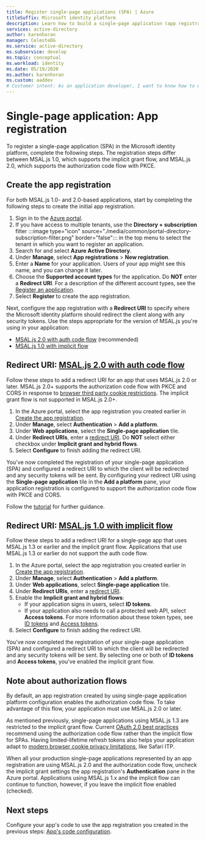 ```yaml
---
title: Register single-page applications (SPA) | Azure
titleSuffix: Microsoft identity platform
description: Learn how to build a single-page application (app registration)
services: active-directory
author: karenhoran
manager: CelesteDG
ms.service: active-directory
ms.subservice: develop
ms.topic: conceptual
ms.workload: identity
ms.date: 05/19/2020
ms.author: karenhoran
ms.custom: aaddev
# Customer intent: As an application developer, I want to know how to write a single-page application by using the Microsoft identity platform.
---
```


# Single-page application: App registration

To register a single-page application (SPA) in the Microsoft identity platform, complete the following steps. The registration steps differ between MSAL.js 1.0, which supports the implicit grant flow, and MSAL.js 2.0, which supports the authorization code flow with PKCE.

## Create the app registration

For both MSAL.js 1.0- and 2.0-based applications, start by completing the following steps to create the initial app registration.

1. Sign in to the <a href="https://portal.azure.com/" target="_blank">Azure portal</a>.
1. If you have access to multiple tenants, use the **Directory + subscription** filter :::image type="icon" source="./media/common/portal-directory-subscription-filter.png" border="false"::: in the top menu to select the tenant in which you want to register an application.
1. Search for and select **Azure Active Directory**.
1. Under **Manage**, select **App registrations** > **New registration**.
1. Enter a **Name** for your application. Users of your app might see this name, and you can change it later.
1. Choose the **Supported account types** for the application. Do **NOT** enter a **Redirect URI**. For a description of the different account types, see the [Register an application](quickstart-register-app.md).
1. Select **Register** to create the app registration.

Next, configure the app registration with a **Redirect URI** to specify where the Microsoft identity platform should redirect the client along with any security tokens. Use the steps appropriate for the version of MSAL.js you're using in your application:

- [MSAL.js 2.0 with auth code flow](#redirect-uri-msaljs-20-with-auth-code-flow) (recommended)
- [MSAL.js 1.0 with implicit flow](#redirect-uri-msaljs-10-with-implicit-flow)

## Redirect URI: [MSAL.js 2.0 with auth code flow](https://github.com/AzureAD/microsoft-authentication-library-for-js/tree/dev/lib/msal-browser)

Follow these steps to add a redirect URI for an app that uses MSAL.js 2.0 or later. MSAL.js 2.0+ supports the authorization code flow with PKCE and CORS in response to [browser third party cookie restrictions](reference-third-party-cookies-spas.md). The implicit grant flow is not supported in MSAL.js 2.0+.

1. In the Azure portal, select the app registration you created earlier in [Create the app registration](#create-the-app-registration).
1. Under **Manage**, select **Authentication** > **Add a platform**.
1. Under **Web applications**, select the **Single-page application** tile.
1. Under **Redirect URIs**, enter a [redirect URI](reply-url.md). Do **NOT** select either checkbox under **Implicit grant and hybrid flows**.
1. Select **Configure** to finish adding the redirect URI.

You've now completed the registration of your single-page application (SPA) and configured a redirect URI to which the client will be redirected and any security tokens will be sent. By configuring your redirect URI using the **Single-page application** tile in the **Add a platform** pane, your application registration is configured to support the authorization code flow with PKCE and CORS.

Follow the [tutorial](tutorial-v2-javascript-auth-code.md) for further guidance.

## Redirect URI: [MSAL.js 1.0 with implicit flow](https://github.com/AzureAD/microsoft-authentication-library-for-js/tree/dev/lib/msal-core)

Follow these steps to add a redirect URI for a single-page app that uses MSAL.js 1.3 or earlier and the implicit grant flow. Applications that use MSAL.js 1.3 or earlier do not support the auth code flow.

1. In the Azure portal, select the app registration you created earlier in [Create the app registration](#create-the-app-registration).
1. Under **Manage**, select **Authentication** > **Add a platform**.
1. Under **Web applications**, select **Single-page application** tile.
1. Under **Redirect URIs**, enter a [redirect URI](reply-url.md).
1. Enable the **Implicit grant and hybrid flows**:
    - If your application signs in users, select **ID tokens**.
    - If your application also needs to call a protected web API, select **Access tokens**. For more information about these token types, see [ID tokens](id-tokens.md) and [Access tokens](access-tokens.md).
1. Select **Configure** to finish adding the redirect URI.

You've now completed the registration of your single-page application (SPA) and configured a redirect URI to which the client will be redirected and any security tokens will be sent. By selecting one or both of **ID tokens** and **Access tokens**, you've enabled the implicit grant flow.

## Note about authorization flows

By default, an app registration created by using single-page application platform configuration enables the authorization code flow. To take advantage of this flow, your application must use MSAL.js 2.0 or later.

As mentioned previously, single-page applications using MSAL.js 1.3 are restricted to the implicit grant flow. Current [OAuth 2.0 best practices](v2-oauth2-auth-code-flow.md) recommend using the authorization code flow rather than the implicit flow for SPAs. Having limited-lifetime refresh tokens also helps your application adapt to [modern browser cookie privacy limitations](reference-third-party-cookies-spas.md), like Safari ITP.

When all your production single-page applications represented by an app registration are using MSAL.js 2.0 and the authorization code flow, uncheck the implicit grant settings the app registration's **Authentication** pane in the Azure portal. Applications using MSAL.js 1.x and the implicit flow can continue to function, however, if you leave the implicit flow enabled (checked).

## Next steps

Configure your app's code to use the app registration you created in the previous steps: [App's code configuration](scenario-spa-app-configuration.md).
